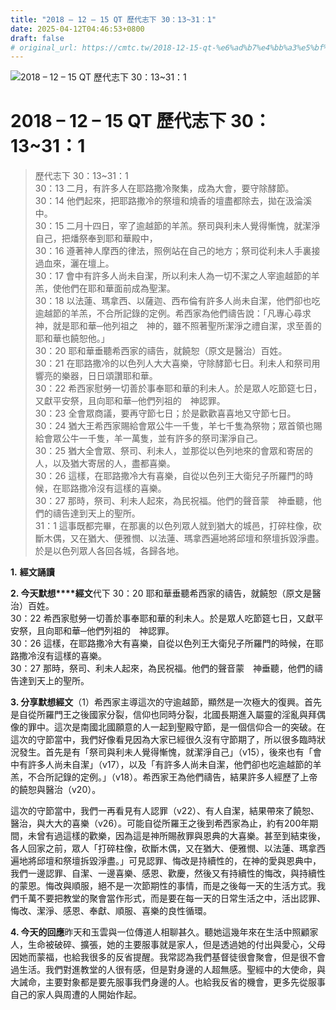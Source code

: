 ```yaml
---
title: "2018 – 12 – 15 QT 歷代志下 30：13~31：1"
date: 2025-04-12T04:46:53+0800
draft: false
# original_url: https://cmtc.tw/2018-12-15-qt-%e6%ad%b7%e4%bb%a3%e5%bf%97%e4%b8%8b-30%ef%bc%9a1331%ef%bc%9a1
---
```


![2018 – 12 – 15 QT 歷代志下 30：13\~31：1](/images/qt.jpg   "2018 – 12 – 15 QT 歷代志下 30：13\~31：1")

# 2018 – 12 – 15 QT 歷代志下 30：13\~31：1

> 歷代志下 30：13\~31：1  
> 30：13 二月，有許多人在耶路撒冷聚集，成為大會，要守除酵節。  
> 30：14 他們起來，把耶路撒冷的祭壇和燒香的壇盡都除去，拋在汲淪溪中。  
> 30：15 二月十四日，宰了逾越節的羊羔。祭司與利未人覺得慚愧，就潔淨自己，把燔祭奉到耶和華殿中，  
> 30：16 遵著神人摩西的律法，照例站在自己的地方；祭司從利未人手裏接過血來，灑在壇上。  
> 30：17 會中有許多人尚未自潔，所以利未人為一切不潔之人宰逾越節的羊羔，使他們在耶和華面前成為聖潔。  
> 30：18 以法蓮、瑪拿西、以薩迦、西布倫有許多人尚未自潔，他們卻也吃逾越節的羊羔，不合所記錄的定例。希西家為他們禱告說：「凡專心尋求　神，就是耶和華─他列祖之　神的，雖不照著聖所潔淨之禮自潔，求至善的耶和華也饒恕他。」  
> 30：20 耶和華垂聽希西家的禱告，就饒恕（原文是醫治）百姓。  
> 30：21 在耶路撒冷的以色列人大大喜樂，守除酵節七日。利未人和祭司用響亮的樂器，日日頌讚耶和華。  
> 30：22 希西家慰勞一切善於事奉耶和華的利未人。於是眾人吃節筵七日，又獻平安祭，且向耶和華─他們列祖的　神認罪。  
> 30：23 全會眾商議，要再守節七日；於是歡歡喜喜地又守節七日。  
> 30：24 猶大王希西家賜給會眾公牛一千隻，羊七千隻為祭物；眾首領也賜給會眾公牛一千隻，羊一萬隻，並有許多的祭司潔淨自己。  
> 30：25 猶大全會眾、祭司、利未人，並那從以色列地來的會眾和寄居的人，以及猶大寄居的人，盡都喜樂。  
> 30：26 這樣，在耶路撒冷大有喜樂，自從以色列王大衛兒子所羅門的時候，在耶路撒冷沒有這樣的喜樂。  
> 30：27 那時，祭司、利未人起來，為民祝福。他們的聲音蒙　神垂聽，他們的禱告達到天上的聖所。  
> 31：1 這事既都完畢，在那裏的以色列眾人就到猶大的城邑，打碎柱像，砍斷木偶，又在猶大、便雅憫、以法蓮、瑪拿西遍地將邱壇和祭壇拆毀淨盡。於是以色列眾人各回各城，各歸各地。

**1.** **經文誦讀**

**2. 今天默想****經文**代下 30：20 耶和華垂聽希西家的禱告，就饒恕（原文是醫治）百姓。  
30：22 希西家慰勞一切善於事奉耶和華的利未人。於是眾人吃節筵七日，又獻平安祭，且向耶和華─他們列祖的　神認罪。  
30：26 這樣，在耶路撒冷大有喜樂，自從以色列王大衛兒子所羅門的時候，在耶路撒冷沒有這樣的喜樂。  
30：27 那時，祭司、利未人起來，為民祝福。他們的聲音蒙　神垂聽，他們的禱告達到天上的聖所。

**3. 分享默想經文**（1）希西家主導這次的守逾越節，顯然是一次極大的復興。首先是自從所羅門王之後國家分裂，信仰也同時分裂，北國長期進入屬靈的淫亂與拜偶像的罪中。這次是南國北國願意的人一起到聖殿守節，是一個信仰合一的突破。在這次的守節當中，我們好像看見因為大家已經很久沒有守節期了，所以很多臨時狀況發生。首先是有「祭司與利未人覺得慚愧，就潔淨自己」（v15），後來也有「會中有許多人尚未自潔」（v17），以及「有許多人尚未自潔，他們卻也吃逾越節的羊羔，不合所記錄的定例。」（v18）。希西家王為他們禱告，結果許多人經歷了上帝的饒恕與醫治（v20）。

這次的守節當中，我們一再看見有人認罪（v22）、有人自潔，結果帶來了饒恕、醫治，與大大的喜樂（v26）。可能自從所羅王之後到希西家為止，約有200年期間，未曾有過這樣的歡樂，因為這是神所賜赦罪與恩典的大喜樂。甚至到結束後，各人回家之前，眾人「打碎柱像，砍斷木偶，又在猶大、便雅憫、以法蓮、瑪拿西遍地將邱壇和祭壇拆毀淨盡。」可見認罪、悔改是持續性的，在神的愛與恩典中，我們一邊認罪、自潔、一邊喜樂、感恩、歡慶，然後又有持續性的悔改，與持續性的蒙恩。悔改與順服，絕不是一次節期性的事情，而是之後每一天的生活方式。我們千萬不要把教堂的聚會當作形式，而是要在每一天的日常生活之中，活出認罪、悔改、潔淨、感恩、奉獻、順服、喜樂的良性循環。

**4. 今天的回應**昨天和玉雲與一位傳道人相聊甚久。聽她這幾年來在生活中照顧家人，生命被破碎、擴張，她的主要服事就是家人，但是透過她的付出與愛心，父母因她而蒙福，也給我很多的反省提醒。我常認為我們基督徒很會聚會，但是很不會過生活。我們對進教堂的人很有感，但是對身邊的人超無感。聖經中的大使命，與大誡命，主要對象都是要先服事我們身邊的人。也給我反省的機會，更多先從服事自己的家人與周遭的人開始作起。